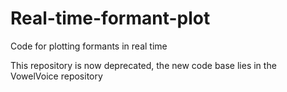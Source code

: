 # Real-time-formant-plot
Code for plotting formants in real time

This repository is now deprecated, 
the new code base lies in the VowelVoice repository
